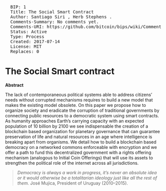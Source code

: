 <pre>
  BIP: 1
  Title: The Social Smart Contract
  Author: Santiago Siri <santi@democracy.earth>, Herb Stephens <herb@democracy.earth>.
  Comments-Summary: No comments yet.
  Comments-URI: https://github.com/bitcoin/bips/wiki/Comments:BIP-0002
  Status: Active
  Type: Process
  Created: 2017-07-14
  License: MIT
  Replaces: 0
</pre>

# The Social Smart contract

**Abstract**

The lack of contemporaneous political systems able to address citizens’ needs without corrupted mechanisms requires to build a new model that makes the existing model obsolete. On this paper we propose how to organize society and eradicate the corruption of traditional governments by connecting public resources to a democratic system using smart contracts. As humanity approaches Earth’s carrying capacity with an expected population of 10 billion by 2100 we see indispensable the creation of a blockchain based organization for planetary governance that can guarantee preservation of life and natural resources in an age where intelligence is breaking apart from organisms. We detail how to build a blockchain based democracy on a networked commons enforceable with encryption and we offer a path to fund this decentralized government with a rights offering mechanism (analogous to Initial Coin Offerings) that will use its assets to strengthen the political role of the internet across all jurisdictions.

> _Democracy is always a work in progress, it’s never an absolute idea or it would otherwise be a totalitarian ideology just like all the rest of them._
> José Mujica, President of Uruguay (2010–2015).
